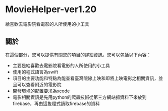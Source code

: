 # MovieHelper-ver1.20

給喜歡去電影院看電影的人所使用的小工具

## 關於

在這個部分，您可以提供有關您的項目的詳細資訊。您可以包括以下內容：

- 主要是給喜歡去電影院看電影的人所使用的小工具
- 使用的程式語言為swift
- 項目的主要功能和特點為能查看臺灣院線上映和即將上映電影之相關資訊，並且可以查看附近的電影院
- 開發環境的配置要求為xcode
- 電影相關資訊是先用python的爬蟲技術從第三方網站抓資料下來放到firebase，再由這隻程式讀取firebase的資料
